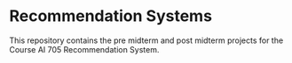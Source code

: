 # Recommendation Systems

This repository contains the pre midterm and post midterm projects for the Course AI 705 Recommendation System.
